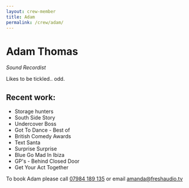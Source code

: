 ```yaml
---
layout: crew-member
title: Adam
permalink: /crew/adam/
---
```


# Adam Thomas
_Sound Recordist_

Likes to be tickled.. odd.

## Recent work:
+ Storage hunters
+ South Side Story
+ Undercover Boss
+ Got To Dance - Best of
+ British Comedy Awards
+ Text Santa
+ Surprise Surprise
+ Blue Go Mad In Ibiza
+ GP's - Behind Closed Door
+ Get Your Act Together

To book Adam please call [07984 189 135](tel:+447984189135) or email [amanda@freshaudio.tv](mailto:amanda@freshaudio.tv)